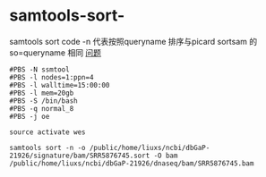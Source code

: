 # samtools-sort-
samtools sort code
-n 代表按照queryname 排序与picard sortsam 的so=queryname 相同
[问题](https://www.biostars.org/p/102735/)
~~~
#PBS -N ssmtool
#PBS -l nodes=1:ppn=4
#PBS -l walltime=15:00:00
#PBS -l mem=20gb
#PBS -S /bin/bash
#PBS -q normal_8
#PBS -j oe

source activate wes

samtools sort -n -o /public/home/liuxs/ncbi/dbGaP-21926/signature/bam/SRR5876745.sort -O bam /public/home/liuxs/ncbi/dbGaP-21926/dnaseq/bam/SRR5876745.bam 
~~~
